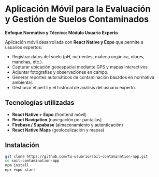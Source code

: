 # Aplicación Móvil para la Evaluación y Gestión de Suelos Contaminados

**Enfoque Normativo y Técnico: Módulo Usuario Experto**

Aplicación móvil desarrollada con **React Native y Expo** que permite a usuarios expertos:

- Registrar datos del suelo (pH, nutrientes, materia orgánica, olores, manchas, etc.).
- Capturar ubicación geoespacial mediante GPS y mapas interactivos.
- Adjuntar fotografías y observaciones en campo.
- Generar reportes automáticos de contaminación basados en normativa ambiental.
- Gestionar el perfil y el historial de análisis del usuario experto.

## Tecnologías utilizadas

- **React Native + Expo** (frontend móvil)
- **React Navigation** (navegación por pantallas)
- **Firebase / Supabase** (almacenamiento y autenticación)
- **React Native Maps** (geolocalización y mapas)

## Instalación

```bash
git clone https://github.com/tu-usuario/soil-contamination-app.git
cd soil-contamination-app
npm install
npx expo start
```

